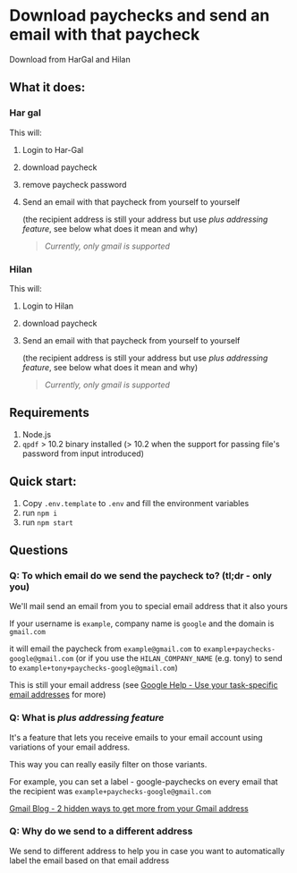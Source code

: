 # Download paychecks and send an email with that paycheck

Download from HarGal and Hilan

## What it does:

### Har gal
This will:
1. Login to Har-Gal
2. download paycheck
3. remove paycheck password
4. Send an email with that paycheck from yourself to yourself

   (the recipient address is still your address but use _plus addressing feature_, see below what does it mean and why)
   > _Currently, only gmail is supported_

### Hilan
This will:
1. Login to Hilan
2. download paycheck
3. Send an email with that paycheck from yourself to yourself

   (the recipient address is still your address but use _plus addressing feature_, see below what does it mean and why)
   > _Currently, only gmail is supported_

## Requirements
1. Node.js
2. `qpdf` > 10.2 binary installed (> 10.2 when the support for passing file's password from input introduced)

## Quick start:
1. Copy `.env.template` to `.env` and fill the environment variables
2. run `npm i`
3. run `npm start`

## Questions

### Q: To which email do we send the paycheck to? (tl;dr - only you)

We'll mail send an email from you to special email address that it also yours

If your username is `example`, company name is `google` and the domain is `gmail.com`

it will email the paycheck from `example@gmail.com` to `example+paychecks-google@gmail.com` (or if you use the `HILAN_COMPANY_NAME` (e.g. tony) to send to `example+tony+paychecks-google@gmail.com`)

This is still your email address (see [Google Help - Use your task-specific email addresses](https://support.google.com/a/users/answer/9308648?hl=en) for more)

### Q: What is _plus addressing feature_
It's a feature that lets you receive emails to your email account using variations of your email address.

This way you can really easily filter on those variants.

For example, you can set a label - google-paychecks on every email that the recipient was `example+paychecks-google@gmail.com`

[Gmail Blog - 2 hidden ways to get more from your Gmail address](https://gmail.googleblog.com/2008/03/2-hidden-ways-to-get-more-from-your.html)

### Q: Why do we send to a different address

We send to different address to help you in case you want to automatically label the email based on that email address


